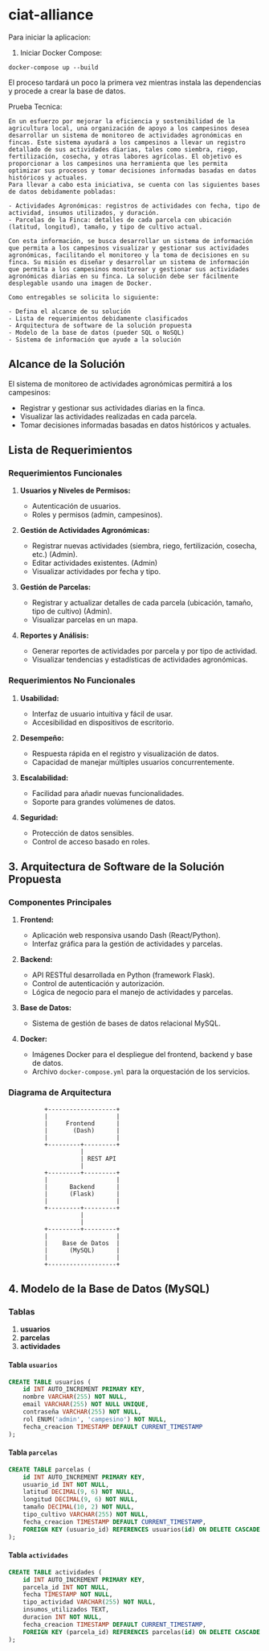 # ciat-alliance

Para iniciar la aplicacion:

1. Iniciar Docker Compose:

`docker-compose up --build`

El proceso tardará un poco la primera vez mientras instala las dependencias y procede a crear la base de datos.

Prueba Tecnica: 

    En un esfuerzo por mejorar la eficiencia y sostenibilidad de la agricultura local, una organización de apoyo a los campesinos desea desarrollar un sistema de monitoreo de actividades agronómicas en fincas. Este sistema ayudará a los campesinos a llevar un registro detallado de sus actividades diarias, tales como siembra, riego, fertilización, cosecha, y otras labores agrícolas. El objetivo es proporcionar a los campesinos una herramienta que les permita optimizar sus procesos y tomar decisiones informadas basadas en datos históricos y actuales.
    Para llevar a cabo esta iniciativa, se cuenta con las siguientes bases de datos debidamente pobladas:

    - Actividades Agronómicas: registros de actividades con fecha, tipo de actividad, insumos utilizados, y duración.
    - Parcelas de la Finca: detalles de cada parcela con ubicación (latitud, longitud), tamaño, y tipo de cultivo actual.

    Con esta información, se busca desarrollar un sistema de información que permita a los campesinos visualizar y gestionar sus actividades agronómicas, facilitando el monitoreo y la toma de decisiones en su finca. Su misión es diseñar y desarrollar un sistema de información que permita a los campesinos monitorear y gestionar sus actividades agronómicas diarias en su finca. La solución debe ser fácilmente desplegable usando una imagen de Docker.

    Como entregables se solicita lo siguiente:

    - Defina el alcance de su solución
    - Lista de requerimientos debidamente clasificados
    - Arquitectura de software de la solución propuesta
    - Modelo de la base de datos (pueder SQL o NoSQL)
    - Sistema de información que ayude a la solución

## Alcance de la Solución

El sistema de monitoreo de actividades agronómicas permitirá a los campesinos:

- Registrar y gestionar sus actividades diarias en la finca.
- Visualizar las actividades realizadas en cada parcela.
- Tomar decisiones informadas basadas en datos históricos y actuales.

## Lista de Requerimientos

### Requerimientos Funcionales

1. **Usuarios y Niveles de Permisos:**
   - Autenticación de usuarios.
   - Roles y permisos (admin, campesinos).

1. **Gestión de Actividades Agronómicas:**
   - Registrar nuevas actividades (siembra, riego, fertilización, cosecha, etc.) (Admin).
   - Editar actividades existentes. (Admin)
   - Visualizar actividades por fecha y tipo.

2. **Gestión de Parcelas:**
   - Registrar y actualizar detalles de cada parcela (ubicación, tamaño, tipo de cultivo) (Admin).
   - Visualizar parcelas en un mapa.

3. **Reportes y Análisis:**
   - Generar reportes de actividades por parcela y por tipo de actividad.
   - Visualizar tendencias y estadísticas de actividades agronómicas.


### Requerimientos No Funcionales

1. **Usabilidad:**
   - Interfaz de usuario intuitiva y fácil de usar.
   - Accesibilidad en dispositivos de escritorio.

2. **Desempeño:**
   - Respuesta rápida en el registro y visualización de datos.
   - Capacidad de manejar múltiples usuarios concurrentemente.

3. **Escalabilidad:**
   - Facilidad para añadir nuevas funcionalidades.
   - Soporte para grandes volúmenes de datos.

4. **Seguridad:**
   - Protección de datos sensibles.
   - Control de acceso basado en roles.

## 3. Arquitectura de Software de la Solución Propuesta

### Componentes Principales

1. **Frontend:**
   - Aplicación web responsiva usando Dash (React/Python).
   - Interfaz gráfica para la gestión de actividades y parcelas.

2. **Backend:**
   - API RESTful desarrollada en Python (framework Flask).
   - Control de autenticación y autorización.
   - Lógica de negocio para el manejo de actividades y parcelas.

3. **Base de Datos:**
   - Sistema de gestión de bases de datos relacional MySQL.

4. **Docker:**
   - Imágenes Docker para el despliegue del frontend, backend y base de datos.
   - Archivo `docker-compose.yml` para la orquestación de los servicios.

### Diagrama de Arquitectura

```
          +-------------------+
          |                   |
          |     Frontend      |
          |       (Dash)      |
          |                   |
          +---------+---------+
                    |
                    | REST API
                    |
          +---------+---------+
          |                   |
          |      Backend      |
          |      (Flask)      |
          |                   |
          +---------+---------+
                    |
                    |
          +---------+---------+
          |                   |
          |    Base de Datos  |
          |      (MySQL)      |
          |                   |
          +-------------------+
```

## 4. Modelo de la Base de Datos (MySQL)

### Tablas

1. **usuarios**
2. **parcelas**
3. **actividades**

#### Tabla `usuarios`

```sql
CREATE TABLE usuarios (
    id INT AUTO_INCREMENT PRIMARY KEY,
    nombre VARCHAR(255) NOT NULL,
    email VARCHAR(255) NOT NULL UNIQUE,
    contraseña VARCHAR(255) NOT NULL,
    rol ENUM('admin', 'campesino') NOT NULL,
    fecha_creacion TIMESTAMP DEFAULT CURRENT_TIMESTAMP
);
```

#### Tabla `parcelas`

```sql
CREATE TABLE parcelas (
    id INT AUTO_INCREMENT PRIMARY KEY,
    usuario_id INT NOT NULL,
    latitud DECIMAL(9, 6) NOT NULL,
    longitud DECIMAL(9, 6) NOT NULL,
    tamaño DECIMAL(10, 2) NOT NULL,
    tipo_cultivo VARCHAR(255) NOT NULL,
    fecha_creacion TIMESTAMP DEFAULT CURRENT_TIMESTAMP,
    FOREIGN KEY (usuario_id) REFERENCES usuarios(id) ON DELETE CASCADE
);
```

#### Tabla `actividades`

```sql
CREATE TABLE actividades (
    id INT AUTO_INCREMENT PRIMARY KEY,
    parcela_id INT NOT NULL,
    fecha TIMESTAMP NOT NULL,
    tipo_actividad VARCHAR(255) NOT NULL,
    insumos_utilizados TEXT,
    duracion INT NOT NULL,
    fecha_creacion TIMESTAMP DEFAULT CURRENT_TIMESTAMP,
    FOREIGN KEY (parcela_id) REFERENCES parcelas(id) ON DELETE CASCADE
);
```
